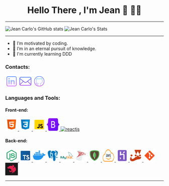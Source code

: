  <!--
![Profile View Counter](https://komarev.com/ghpvc/?username=Jean-Carlo89) -->

<div>
<h1 align="center">Hello There , I'm Jean 👋  👨‍💻</h1> 


</div>


***
 <img height="205px" src="https://github-readme-stats-beryl.vercel.app/api?username=Jean-Carlo89&theme=tokyonight&show_icons=true" alt="Jean Carlo's GitHub stats"><img>
 <img height="205px" src="https://github-readme-stats-beryl.vercel.app/api/top-langs/?username=Jean-Carlo89&theme=tokyonight" alt="Jean Carlo's Stats" ><img>
<!--<img  src="https://media.giphy.com/media/Nx0rz3jtxtEre/giphy.gif" align="right" alt="GIF" width="220" height="220"   />-->

 
***

- 🔭 I’m motivated by coding.
- 🧠 I’m in an eternal pursuit of knowledge.
- 👀 I'm currently learning DDD

<h3 align="left">Contacts:</h3>
<p align="left">
<a href="https://www.linkedin.com/in/jeanscarlo/?locale=en_US" target="blank" title="Linkedin"><img align="center" src="./icons/linkedin.png" height="40" width="40" /></a>
<a href="mailto:jeancarlodev@gmail.com" target="black" title="Email"><img align="center" src="./icons/email.png" height="40" width="40" /></a>
<a href="https://github.com/Jean-Carlo89" target="blank" title="GitHub"><img align="center" src="./icons/github.png" height="40" width="40" /></a>
</p>

<h3 align="left">Languages and Tools:</h3>
<h4 align="left">Front-end:</h4>
<p align="left">
 <a href="https://www.w3.org/html/" target="_blank" alt="html5"> <img src="./icons/html.png" alt="html5" width="40" height="40"/> </a>
 <a href="https://www.w3schools.com/css/" target="_blank" alt="css3" > <img src="./icons/css.png" alt="css3" width="40" height="40"/> </a>
 <a href="https://developer.mozilla.org/en-US/docs/Web/JavaScript" target="_blank" alt="javascript" > <img src="./icons/js.png" alt="javascript" width="40" height="40"/> </a>
 <a href="https://getbootstrap.com/" target="_blank" alt="bootstrap" > <img src="./icons/bootstrap.png" alt="bootstrap" width="40" height="40"/> </a>
 <a href="https://reactjs.org" target="_blank"> <img src="https://cdn4.iconfinder.com/data/icons/logos-3/600/React.js_logo-512.png" alt="reactjs" width="40" height="40"/> </a>

 
<h4 align="left">Back-end:</h4>
<p align="left">  
 <a href="https://www.nodejs.org" target="_blank"> <img src="./icons/node.png" alt="Node JS" width="40" height="40"/> </a>
 <a href="https://www.typescriptlang.org/" target="_blank"> <img src="./icons/typescript.png" alt="TypeScript" width="40" height="40"/> </a>
 <a href="https://www.docker.com/" target="_blank"> <img src="./icons/docker.png" alt="Docker" width="40" height="40"/> </a>
 <a href="https://www.postgresql.org/" target="_blank"> <img src="./icons/postgre.png" alt="Pstgre SQL" width="40" height="40"/> </a>
 <a href="https://www.mysql.com/" target="_blank"> <img src="./icons/mysql.png" alt="mySQL" width="40" height="40"/> </a>
 <a href="https://www.microsoft.com/pt-br/sql-server/" target="_blank"> <img src="./icons/sqlserver.png" alt="sqlServer" width="40" height="40"/> </a> 
 <a href="https://www.mongodb.com/" target="_blank"> <img src="./icons/mongo.png" alt="Mongo DB" width="40" height="40"/> </a>
 <a href="https://aws.amazon.com" target="_blank"> <img src="./icons/aws.png" alt="AWS" width="40" height="40"/> </a>
 <a href="https://www.heroku.com/" target="_blank"> <img src="./icons/heroku.png" alt="Heroku" width="40" height="40"/> </a>
 <a href="https://jestjs.io/" target="_blank"> <img src="./icons/jest.png" alt="Jest" width="40" height="40"/> </a>
 <a href="https://git-scm.com/" target="_blank"> <img src="./icons/git.png" alt="git" width="40" height="40"/> </a>
<a href="https://nestjs.com//" target="_blank"> <img src="./icons/nest.png" alt="git" width="40" height="40"/> </a>
</p>

***












